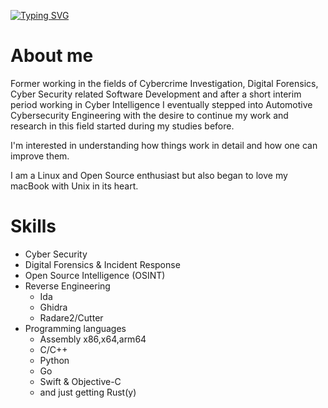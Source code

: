 [![Typing SVG](https://readme-typing-svg.demolab.com/?font=Roboto&weight=700&size=32&pause=1000&color=74D6E1CF&background=000000&center=true&vCenter=true&multiline=true&width=768&height=128&lines=Hi,+I’m+@pydvlpr;I'm+a+Cyber+Security+Engineer)](https://git.io/typing-svg)

# About me
Former working in the fields of Cybercrime Investigation, Digital Forensics, Cyber Security related Software Development and after a short interim period working in Cyber Intelligence I eventually stepped into Automotive Cybersecurity Engineering with the desire to continue my work and research in this field started during my studies before.

I'm interested in understanding how things work in detail and how one can improve them. 

I am a Linux and Open Source enthusiast but also began to love my macBook with Unix in its heart.

# Skills
- Cyber Security
- Digital Forensics & Incident Response
- Open Source Intelligence (OSINT)
- Reverse Engineering
  - Ida
  - Ghidra
  - Radare2/Cutter
- Programming languages
  - Assembly x86,x64,arm64
  - C/C++
  - Python
  - Go
  - Swift & Objective-C
  - and just getting Rust(y)

<!---
pydvlpr/pydvlpr is a ✨ special ✨ repository because its `README.md` (this file) appears on your GitHub profile.
You can click the Preview link to take a look at your changes.
--->
